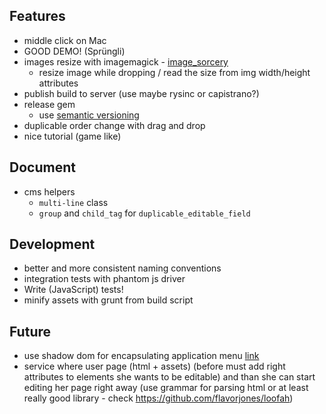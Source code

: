 ## Features
- middle click on Mac
- GOOD DEMO! (Sprüngli)
- images resize with imagemagick - [image_sorcery](https://github.com/EricR/image_sorcery)
	- resize image while dropping / read the size from img width/height attributes
- publish build to server (use maybe rysinc or capistrano?)
- release gem
	- use [semantic versioning](http://semver.org/)
- duplicable order change with drag and drop
- nice tutorial (game like)

## Document
- cms helpers
	- `multi-line` class
	- `group` and `child_tag` for `duplicable_editable_field`

## Development
- better and more consistent naming conventions
- integration tests with phantom js driver
- Write (JavaScript) tests!
- minify assets with grunt from build script

## Future
- use shadow dom for encapsulating application menu [link](http://www.html5rocks.com/en/tutorials/webcomponents/shadowdom/)
- service where user page (html + assets) (before must add right attributes to elements she wants to be editable) and than she can start editing her page right away (use grammar for parsing html or at least really good library - check https://github.com/flavorjones/loofah)
